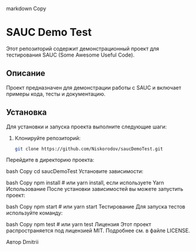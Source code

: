 markdown
Copy
# SAUC Demo Test

Этот репозиторий содержит демонстрационный проект для тестирования SAUC (Some Awesome Useful Code).

## Описание

Проект предназначен для демонстрации работы с SAUC и включает примеры кода, тесты и документацию.

## Установка

Для установки и запуска проекта выполните следующие шаги:

1. Клонируйте репозиторий:

   ```bash
   git clone https://github.com/Niskorodov/saucDemoTest.git
Перейдите в директорию проекта:

bash
Copy
cd saucDemoTest
Установите зависимости:

bash
Copy
npm install  # или yarn install, если используете Yarn
Использование
После установки зависимостей вы можете запустить проект:

bash
Copy
npm start  # или yarn start
Тестирование
Для запуска тестов используйте команду:

bash
Copy
npm test  # или yarn test
Лицензия
Этот проект распространяется под лицензией MIT. Подробнее см. в файле LICENSE.

Автор
Dmitrii
